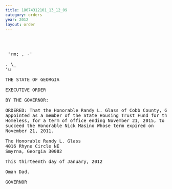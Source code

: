 ```yaml
---
title: 18074312101_13_12_09
category: orders
year: 2012
layout: order
---
```


<pre>  
  

 "rm; , -'

. \_
‘u

THE STATE OF GEORGIA

EXECUTIVE ORDER

BY THE GOVERNOR:

ORDERED: That the Honorable Randy L. Glass of Cobb County, Georgia, is
appointed as a member of the State Housing Trust Fund for the
Homeless, for a term of office ending November 21, 2015, to
succeed the Honorable Nick Masino Whose term expired on
November 21, 2011.

The Honorable Randy L. Glass
4016 Rhyne Circle NE
Smyrna, Georgia 30082

This thirteenth day of January, 2012

Oman Dad.

GOVERNOR

</pre>
